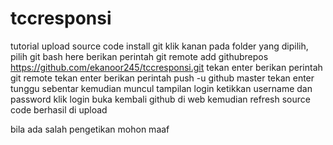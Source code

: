 # tccresponsi

tutorial upload source code
install git
klik kanan pada folder yang dipilih, pilih git bash here
berikan perintah  git remote add githubrepos https://github.com/ekanoor245/tccresponsi.git
tekan enter
berikan perintah git remote
tekan enter
berikan perintah push -u github master
tekan enter
tunggu sebentar
kemudian muncul tampilan login
ketikkan username dan password
klik login
buka kembali github di web
kemudian refresh
source code berhasil di upload

bila ada salah pengetikan mohon maaf
